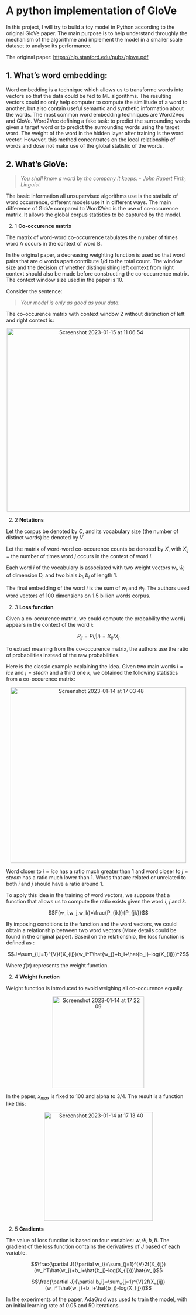 # A python implementation of GloVe

In this project, I will try to build a toy model in Python according to the original GloVe paper. The main purpose is to help understand throughly the mechanism of the algorithme and implement the model in a smaller scale dataset to analyse its performance.
 
The original paper: https://nlp.stanford.edu/pubs/glove.pdf

## 1. What’s word embedding:

Word embedding is a technique which allows us to transforme words into vectors so that the data could be fed to ML algorithms. The resulting vectors could no only help computer to compute the similitude of a word to another, but also contain useful semantic and synthetic information about the words. The most common word embedding techniques are Word2Vec and GloVe. Word2Vec defining a fake task: to predict the surrounding words given a target word or to predict the surrounding words using the target word. The weight of the word in the hidden layer after training is the word vector. However, this method concentrates on the local relationship of words and dose not make use of the global statistic of the words. 

## 2. What’s GloVe:

> *You shall know a word by the company it keeps. - John Rupert Firth, Linguist*

The basic information all unsupervised algorithms use is the statistic of word occurrence, different models use it in different ways. The main difference of GloVe compared to Word2Vec is the use of co-occurence matrix. It allows the global corpus statistics to be captured by the model.


2. 1 **Co-occurence matrix**

The matrix of word-word co-occurrence tabulates the number of times word A occurs in the context of word B.

In the original paper, a decreasing weighting function is used so that word pairs that are d words apart contribute 1/d to the total count. The window size and the decision of whether distinguishing left context from right context should also be made before constructing the co-occurrence matrix. The context window size used in the paper is 10.

Consider the sentence: 
> *Your model is only as good as your data.*

The co-occurence matrix with context window 2 without distinction of left and right context is:

<p align="center">
<img width="500" alt="Screenshot 2023-01-15 at 11 06 54" src="https://user-images.githubusercontent.com/107317997/212534852-b47a147d-90cd-4751-936e-4b439df29fbc.png">
</p>

2. 2 **Notations**

Let the corpus be denoted by $C$, and its vocabulary size (the number of distinct words) be denoted by $V$.

Let the matrix of word-word co-occurence counts be denoted by $X$, with $X_{ij}$ = the number of times word $j$ occurs in the context of word $i$.

Each word $i$ of the vocabulary is associated with two weight vectors $w_i, \hat{w}_i$ of dimension D, and two biais $b_i, \hat{b}_i$ of length 1. 

The final embedding of the word $i$ is the sum of $w_i$ and $\hat{w}_i$. The authors used word vectors of 100 dimensions on 1.5 billion words corpus. 



2. 3 **Loss function**

Given a co-occurence matrix, we could compute the probability the word *j* appears in the context of the word *i*:

$$P_{ij}=P(j|i)=X_{ij}/X_i$$

To extract meaning from the co-occurence matrix, the authors use the ratio of probabilities instead of the raw probabilities.

Here is the classic example explaining the idea. Given two main words $i=ice$ and $j=steam$ and a third one $k$, we obtained the following statistics from a co-occurence matrix:

<p align="center">
<img width="480" alt="Screenshot 2023-01-14 at 17 03 48" src="https://user-images.githubusercontent.com/107317997/212481630-fbc83b4b-9cc1-4174-b014-9bb5a65cee78.png">
</p>

Word closer to $i=ice$ has a ratio much greater than 1 and word closer to $j=steam$ has a ratio much lower than 1. Words that are related or unrelated to both $i$ and $j$ should have a ratio around 1.

To apply this idea in the training of word vectors, we suppose that a function that allows us to compute the ratio exists given the word $i$, $j$ and $k$.

$$F(w_i,w_j,w_k)=\frac{P_{ik}}{P_{jk}}$$

By imposing conditions to the function and the word vectors, we could obtain a relationship between two word vectors (More details could be found in the original paper). Based on the relationship, the loss function is defined as :

$$J=\sum_{i,j=1}^{V}f(X_{ij})(w_i^T\hat{w_j}+b_i+\hat{b_j}-log(X_{ij}))^2$$

Where $f(x)$ represents the weight function.

2. 4 **Weight function**

Weight function is introduced to avoid weighing all co-occurence equally. 

<p align="center">
<img width="250" alt="Screenshot 2023-01-14 at 17 22 09" src="https://user-images.githubusercontent.com/107317997/212483003-885f485a-c5cc-4202-9628-ccd715abe13e.png">
</p>

In the paper, $x_{max}$ is fixed to 100 and alpha to 3/4.
The result is a function like this:

<p align="center">
<img width="297" alt="Screenshot 2023-01-14 at 17 13 40" src="https://user-images.githubusercontent.com/107317997/212482513-1f00de60-c1c3-4341-97ca-4927f973a6da.png">
</p>

2. 5 **Gradients**

The value of loss function is based on four variables: $w, \hat{w}, b, \hat{b}$. The gradient of the loss function contains the derivatives of $J$ based of each variable.

$$\frac{\partial J}{\partial w_i}=\sum_{j=1}^{V}2f(X_{ij})(w_i^T\hat{w_j}+b_i+\hat{b_j}-log(X_{ij}))\hat{w_j}$$

$$\frac{\partial J}{\partial b_i}=\sum_{j=1}^{V}2f(X_{ij})(w_i^T\hat{w_j}+b_i+\hat{b_j}-log(X_{ij}))$$ 

In the experiments of the paper, AdaGrad was used to train the model, with an initial learning rate of 0.05 and 50 iterations.
